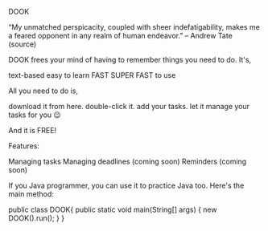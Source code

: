 DOOK

“My unmatched perspicacity, coupled with sheer indefatigability, makes me a feared opponent in any realm of human endeavor.” – Andrew Tate (source)

DOOK frees your mind of having to remember things you need to do. It's,

text-based
easy to learn
FAST SUPER FAST to use

All you need to do is,

download it from here.
double-click it.
add your tasks.
let it manage your tasks for you 😉

And it is FREE!

Features:

Managing tasks
Managing deadlines (coming soon)
Reminders (coming soon)

If you Java programmer, you can use it to practice Java too. Here's the main method:

public class DOOK{
    public static void main(String[] args) {
        new DOOK(<filePath>).run();
    }
}
